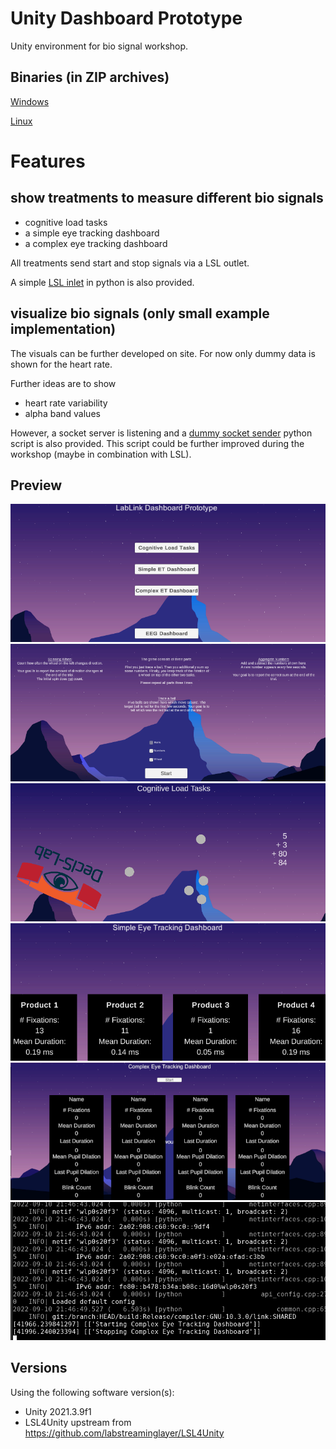 # Unity Dashboard Prototype

Unity environment for bio signal workshop.

## Binaries (in ZIP archives)

[Windows](UnityDashboardPrototype_windows.zip)

[Linux](UnityDashboardPrototype_linux.zip)

# Features

## show treatments to measure different bio signals

- cognitive load tasks
- a simple eye tracking dashboard
- a complex eye tracking dashboard

All treatments send start and stop signals via a LSL outlet.

A simple [LSL inlet](lsl_inlet.py) in python is also provided. 

## visualize bio signals (only small example implementation)

The visuals can be further developed on site.
For now only dummy data is shown for the heart rate.

Further ideas are to show

- heart rate variability
- alpha band values

However, a socket server is listening and a [dummy socket sender](send_sensor_data.py) python script is also provided. This script could be further improved during the workshop (maybe in combination with LSL).

## Preview

![menu](preview_menu.PNG)
![cl menu](preview_cl_menu.PNG)
![cl](preview_cl.PNG)
![et simple](preview_et_simple.PNG)
![et complex](preview_et_complex.PNG)
![lsl outlet](preview_lsl_outlet.PNG)

## Versions

Using the following software version(s):

- Unity 2021.3.9f1
- LSL4Unity upstream from https://github.com/labstreaminglayer/LSL4Unity
